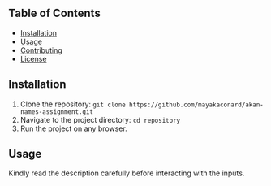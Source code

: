 ## Table of Contents

- [Installation](#installation)
- [Usage](#usage)
- [Contributing](#contributing)
- [License](#license)

## Installation

1. Clone the repository: `git clone https://github.com/mayakaconard/akan-names-assignment.git`
2. Navigate to the project directory: `cd repository`
3. Run the project on any browser.

## Usage

Kindly read the description carefully before interacting with the inputs. 
